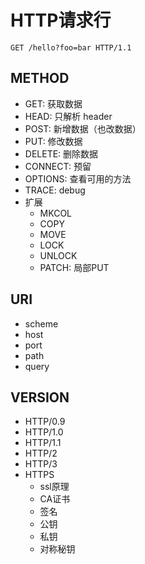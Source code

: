# HTTP请求行

```HTTP
GET /hello?foo=bar HTTP/1.1
```

## **METHOD**

- GET: 获取数据
- HEAD: 只解析 header
- POST: 新增数据（也改数据）
- PUT: 修改数据
- DELETE: 删除数据
- CONNECT: 预留
- OPTIONS: 查看可用的方法
- TRACE: debug
- 扩展
  - MKCOL
  - COPY
  - MOVE
  - LOCK
  - UNLOCK
  - PATCH: 局部PUT

## **URI**

- scheme
- host
- port
- path
- query

## **VERSION**

- HTTP/0.9
- HTTP/1.0
- HTTP/1.1
- HTTP/2
- HTTP/3
- HTTPS
  - ssl原理
  - CA证书
  - 签名
  - 公钥
  - 私钥
  - 对称秘钥
